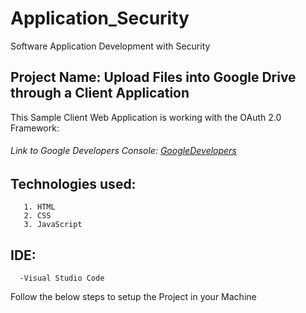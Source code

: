 # Application_Security
Software Application Development with Security

## Project Name: Upload Files into Google Drive through a Client Application 

This Sample Client Web Application is working with the OAuth 2.0 Framework:
  ###### Link to Google Developers Console: [GoogleDevelopers](https://console.developers.google.com/)

  ## Technologies used:
       1. HTML
       2. CSS
       3. JavaScript
  ## IDE:
      -Visual Studio Code
      

Follow the below steps to setup the Project in your Machine
  




